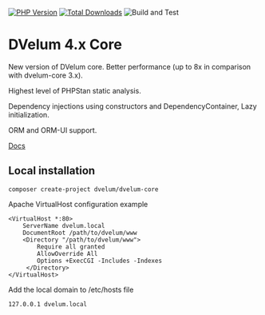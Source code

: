 [![PHP Version](https://img.shields.io/badge/php-7.4%2B-blue.svg)](https://packagist.org/packages/dvelum/dvelum-core)
[![Total Downloads](https://img.shields.io/packagist/dt/dvelum/dvelum-core.svg?style=flat-square)](https://packagist.org/packages/dvelum/dvelum-core)
![Build and Test](https://github.com/dvelum/dvelum-core/workflows/Build%20and%20Test/badge.svg?branch=4.x-dev&event=push)

DVelum 4.x Core
======

New version of DVelum core. Better performance (up to 8x in comparison with dvelum-core 3.x).

Highest level of PHPStan static analysis.

Dependency injections using constructors and DependencyContainer, Lazy initialization.

ORM and ORM-UI support.


[Docs](./docs/ru/readme.md)

Local installation
-----

```
composer create-project dvelum/dvelum-core
```
Apache VirtualHost configuration example
```
<VirtualHost *:80>
    ServerName dvelum.local
    DocumentRoot /path/to/dvelum/www
    <Directory "/path/to/dvelum/www">
        Require all granted
        AllowOverride All
        Options +ExecCGI -Includes -Indexes
     </Directory>
</VirtualHost>
```
Add the local domain to /etc/hosts file
```
127.0.0.1 dvelum.local
```


